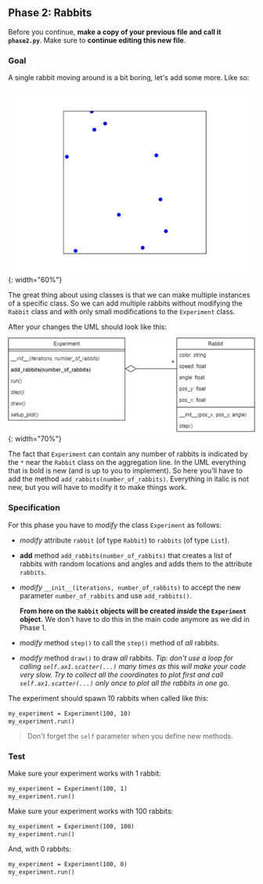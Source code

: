 ## Phase 2: Rabbits

Before you continue, **make a copy of your previous file and call it `phase2.py`**. Make sure to **continue editing this new file**.

### Goal

A single rabbit moving around is a bit boring, let's add some more. Like so:

![](phase2.gif){: width="60%"}

The great thing about using classes is that we can make multiple instances of a specific class. So we can add multiple rabbits without modifying the `Rabbit` class and with only small modifications to the `Experiment` class.

After your changes the UML should look like this:

![](oo-phase2.png){: width="70%"}

The fact that `Experiment` can contain any number of rabbits is indicated by the `*` near the `Rabbit` class on the aggregation line. In the UML everything that is bold is new (and is up to you to implement). So here you'll have to add the method `add_rabbits(number_of_rabbits)`. Everything in italic is not new, but you will have to modify it to make things work.

### Specification

For this phase you have to *modify* the class `Experiment` as follows:

* *modify* attribute `rabbit` (of type `Rabbit`) to `rabbits` (of type `List`).
* **add** method `add_rabbits(number_of_rabbits)` that creates a list of rabbits with random locations and angles and adds them to the attribute `rabbits`.
* *modify* `__init__(iterations, number_of_rabbits)` to accept the new parameter `number_of_rabbits` and use `add_rabbits()`.

    **From here on the `Rabbit` objects will be created *inside* the `Experiment` object.** We don't have to do this in the main code anymore as we did in Phase 1.

* *modify* method `step()` to call the `step()` method of *all* rabbits.
* *modify* method `draw()` to draw *all* rabbits. *Tip: don't use a loop for calling `self.ax1.scatter(...)` many times as this will make your code very slow. Try to collect all the coordinates to plot first and call `self.ax1.scatter(...)` only once to plot all the rabbits in one go.*

The experiment should spawn 10 rabbits when called like this:

    my_experiment = Experiment(100, 10)
    my_experiment.run()

> Don't forget the `self` parameter when you define new methods.

### Test

Make sure your experiment works with 1 rabbit:

    my_experiment = Experiment(100, 1)
    my_experiment.run()

Make sure your experiment works with 100 rabbits:

    my_experiment = Experiment(100, 100)
    my_experiment.run()

And, with 0 rabbits:

    my_experiment = Experiment(100, 0)
    my_experiment.run()
